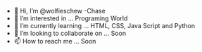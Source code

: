 - 👋 Hi, I’m @wolfieschew -Chase
- 👀 I’m interested in ... Programing World
- 🌱 I’m currently learning ... HTML, CSS, Java Script and Python
- 💞️ I’m looking to collaborate on ... Soon
- 📫 How to reach me ... Soon

<!---
wolfieschew/wolfieschew is a ✨ special ✨ repository because its `README.md` (this file) appears on your GitHub profile.
You can click the Preview link to take a look at your changes.
--->
